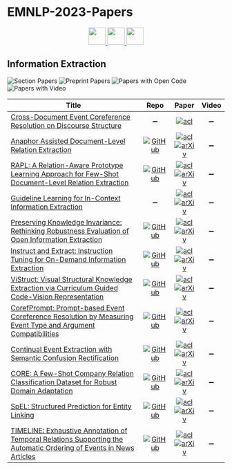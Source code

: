 # EMNLP-2023-Papers

<div align="center">
    <a href="https://github.com/DmitryRyumin/EMNLP-2023-Papers/blob/main/sections/industry-track.md">
        <img src="https://cdn.jsdelivr.net/gh/DmitryRyumin/NewEraAI-Papers@main/images/left.svg" width="40" alt="" />
    </a>
    <a href="https://github.com/DmitryRyumin/EMNLP-2023-Papers/">
        <img src="https://cdn.jsdelivr.net/gh/DmitryRyumin/NewEraAI-Papers@main/images/home.svg" width="40" alt="" />
    </a>
    <a href="https://github.com/DmitryRyumin/EMNLP-2023-Papers/blob/main/sections/machine-translation.md">
        <img src="https://cdn.jsdelivr.net/gh/DmitryRyumin/NewEraAI-Papers@main/images/right.svg" width="40" alt="" />
    </a>
</div>

## Information Extraction

![Section Papers](https://img.shields.io/badge/Section%20Papers-12-42BA16) ![Preprint Papers](https://img.shields.io/badge/Preprint%20Papers-11-b31b1b) ![Papers with Open Code](https://img.shields.io/badge/Papers%20with%20Open%20Code-10-1D7FBF) ![Papers with Video](https://img.shields.io/badge/Papers%20with%20Video-0-FF0000)

<!-- 125, 172 -->
| **Title** | **Repo** | **Paper** | **Video** |
|-----------|:--------:|:---------:|:---------:|
| [Cross-Document Event Coreference Resolution on Discourse Structure](https://aclanthology.org/2023.emnlp-main.294) | :heavy_minus_sign: | [![acl](https://img.shields.io/badge/pdf-ACL%20Anthology-CBCBCC.svg)](https://aclanthology.org/2023.emnlp-main.294.pdf) | :heavy_minus_sign: |
| [Anaphor Assisted Document-Level Relation Extraction](https://aclanthology.org/2023.emnlp-main.955) | [![GitHub](https://img.shields.io/github/stars/BurgerBurgerBurger/AA)](https://github.com/BurgerBurgerBurger/AA) | [![acl](https://img.shields.io/badge/pdf-ACL%20Anthology-CBCBCC.svg)](https://aclanthology.org/2023.emnlp-main.955.pdf) <br /> [![arXiv](https://img.shields.io/badge/arXiv-2310.18604-b31b1b.svg)](http://arxiv.org/abs/2310.18604) | :heavy_minus_sign: |
| [RAPL: A Relation-Aware Prototype Learning Approach for Few-Shot Document-Level Relation Extraction](https://aclanthology.org/2023.emnlp-main.316) | [![GitHub](https://img.shields.io/github/stars/THU-BPM/RAPL)](https://github.com/THU-BPM/RAPL) | [![acl](https://img.shields.io/badge/pdf-ACL%20Anthology-CBCBCC.svg)](https://aclanthology.org/2023.emnlp-main.316.pdf) <br /> [![arXiv](https://img.shields.io/badge/arXiv-2310.15743-b31b1b.svg)](http://arxiv.org/abs/2310.15743) | :heavy_minus_sign: |
| [Guideline Learning for In-Context Information Extraction](https://aclanthology.org/2023.emnlp-main.950) | :heavy_minus_sign: | [![acl](https://img.shields.io/badge/pdf-ACL%20Anthology-CBCBCC.svg)](https://aclanthology.org/2023.emnlp-main.950.pdf) <br /> [![arXiv](https://img.shields.io/badge/arXiv-2310.05066-b31b1b.svg)](http://arxiv.org/abs/2310.05066) | :heavy_minus_sign: |
| [Preserving Knowledge Invariance: Rethinking Robustness Evaluation of Open Information Extraction](https://aclanthology.org/2023.emnlp-main.360) | [![GitHub](https://img.shields.io/github/stars/qijimrc/ROBUST)](https://github.com/qijimrc/ROBUST) | [![acl](https://img.shields.io/badge/pdf-ACL%20Anthology-CBCBCC.svg)](https://aclanthology.org/2023.emnlp-main.360.pdf) <br /> [![arXiv](https://img.shields.io/badge/arXiv-2305.13981-b31b1b.svg)](http://arxiv.org/abs/2305.13981) | :heavy_minus_sign: |
| [Instruct and Extract: Instruction Tuning for On-Demand Information Extraction](https://aclanthology.org/2023.emnlp-main.620) | [![GitHub](https://img.shields.io/github/stars/yzjiao/On-Demand-IE)](https://github.com/yzjiao/On-Demand-IE) | [![acl](https://img.shields.io/badge/pdf-ACL%20Anthology-CBCBCC.svg)](https://aclanthology.org/2023.emnlp-main.620.pdf) <br /> [![arXiv](https://img.shields.io/badge/arXiv-2310.16040-b31b1b.svg)](http://arxiv.org/abs/2310.16040) | :heavy_minus_sign: |
| [ViStruct: Visual Structural Knowledge Extraction via Curriculum Guided Code-Vision Representation](https://aclanthology.org/2023.emnlp-main.824) | [![GitHub](https://img.shields.io/github/stars/Yangyi-Chen/vi-struct)](https://github.com/Yangyi-Chen/vi-struct) | [![acl](https://img.shields.io/badge/pdf-ACL%20Anthology-CBCBCC.svg)](https://aclanthology.org/2023.emnlp-main.824.pdf) <br /> [![arXiv](https://img.shields.io/badge/arXiv-2311.13258-b31b1b.svg)](http://arxiv.org/abs/2311.13258) | :heavy_minus_sign: |
| [CorefPrompt: Prompt-based Event Coreference Resolution by Measuring Event Type and Argument Compatibilities](https://aclanthology.org/2023.emnlp-main.954) | [![GitHub](https://img.shields.io/github/stars/jsksxs360/prompt-event-coref-emnlp2023)](https://github.com/jsksxs360/prompt-event-coref-emnlp2023) | [![acl](https://img.shields.io/badge/pdf-ACL%20Anthology-CBCBCC.svg)](https://aclanthology.org/2023.emnlp-main.954.pdf) <br /> [![arXiv](https://img.shields.io/badge/arXiv-2310.14512-b31b1b.svg)](http://arxiv.org/abs/2310.14512) | :heavy_minus_sign: |
| [Continual Event Extraction with Semantic Confusion Rectification](https://aclanthology.org/2023.emnlp-main.732) | [![GitHub](https://img.shields.io/github/stars/nju-websoft/SCR)](https://github.com/nju-websoft/SCR) | [![acl](https://img.shields.io/badge/pdf-ACL%20Anthology-CBCBCC.svg)](https://aclanthology.org/2023.emnlp-main.732.pdf) <br /> [![arXiv](https://img.shields.io/badge/arXiv-2310.15470-b31b1b.svg)](http://arxiv.org/abs/2310.15470) | :heavy_minus_sign: |
| [CORE: A Few-Shot Company Relation Classification Dataset for Robust Domain Adaptation](https://aclanthology.org/2023.emnlp-main.722) | [![GitHub](https://img.shields.io/github/stars/pnborchert/CORE)](https://github.com/pnborchert/CORE) | [![acl](https://img.shields.io/badge/pdf-ACL%20Anthology-CBCBCC.svg)](https://aclanthology.org/2023.emnlp-main.722.pdf) <br /> [![arXiv](https://img.shields.io/badge/arXiv-2310.12024-b31b1b.svg)](http://arxiv.org/abs/2310.12024) | :heavy_minus_sign: |
| [SpEL: Structured Prediction for Entity Linking](https://aclanthology.org/2023.emnlp-main.686) | [![GitHub](https://img.shields.io/github/stars/shavarani/SpEL)](https://github.com/shavarani/SpEL) | [![acl](https://img.shields.io/badge/pdf-ACL%20Anthology-CBCBCC.svg)](https://aclanthology.org/2023.emnlp-main.686.pdf) <br /> [![arXiv](https://img.shields.io/badge/arXiv-2310.14684-b31b1b.svg)](http://arxiv.org/abs/2310.14684) | :heavy_minus_sign: |
| [TIMELINE: Exhaustive Annotation of Temporal Relations Supporting the Automatic Ordering of Events in News Articles](https://aclanthology.org/2023.emnlp-main.1016) | [![GitHub](https://img.shields.io/github/stars/Alsayyahi/TIMELINE)](https://github.com/Alsayyahi/TIMELINE) | [![acl](https://img.shields.io/badge/pdf-ACL%20Anthology-CBCBCC.svg)](https://aclanthology.org/2023.emnlp-main.1016.pdf) <br /> [![arXiv](https://img.shields.io/badge/arXiv-2310.17802-b31b1b.svg)](http://arxiv.org/abs/2310.17802) | :heavy_minus_sign: |
